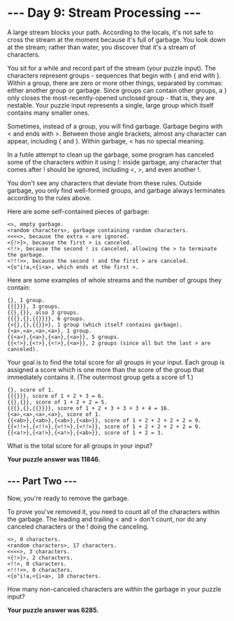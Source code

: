 # --- Day 9: Stream Processing ---

A large stream blocks your path. According to the locals, it's not safe to cross the stream at the moment because it's full of garbage. You look down at the stream; rather than water, you discover that it's a stream of characters.

You sit for a while and record part of the stream (your puzzle input). The characters represent groups - sequences that begin with { and end with }. Within a group, there are zero or more other things, separated by commas: either another group or garbage. Since groups can contain other groups, a } only closes the most-recently-opened unclosed group - that is, they are nestable. Your puzzle input represents a single, large group which itself contains many smaller ones.

Sometimes, instead of a group, you will find garbage. Garbage begins with < and ends with >. Between those angle brackets, almost any character can appear, including { and }. Within garbage, < has no special meaning.

In a futile attempt to clean up the garbage, some program has canceled some of the characters within it using !: inside garbage, any character that comes after ! should be ignored, including <, >, and even another !.

You don't see any characters that deviate from these rules. Outside garbage, you only find well-formed groups, and garbage always terminates according to the rules above.

Here are some self-contained pieces of garbage:

    <>, empty garbage.
    <random characters>, garbage containing random characters.
    <<<<>, because the extra < are ignored.
    <{!>}>, because the first > is canceled.
    <!!>, because the second ! is canceled, allowing the > to terminate the garbage.
    <!!!>>, because the second ! and the first > are canceled.
    <{o"i!a,<{i<a>, which ends at the first >.

Here are some examples of whole streams and the number of groups they contain:

    {}, 1 group.
    {{{}}}, 3 groups.
    {{},{}}, also 3 groups.
    {{{},{},{{}}}}, 6 groups.
    {<{},{},{{}}>}, 1 group (which itself contains garbage).
    {<a>,<a>,<a>,<a>}, 1 group.
    {{<a>},{<a>},{<a>},{<a>}}, 5 groups.
    {{<!>},{<!>},{<!>},{<a>}}, 2 groups (since all but the last > are canceled).

Your goal is to find the total score for all groups in your input. Each group is assigned a score which is one more than the score of the group that immediately contains it. (The outermost group gets a score of 1.)

    {}, score of 1.
    {{{}}}, score of 1 + 2 + 3 = 6.
    {{},{}}, score of 1 + 2 + 2 = 5.
    {{{},{},{{}}}}, score of 1 + 2 + 3 + 3 + 3 + 4 = 16.
    {<a>,<a>,<a>,<a>}, score of 1.
    {{<ab>},{<ab>},{<ab>},{<ab>}}, score of 1 + 2 + 2 + 2 + 2 = 9.
    {{<!!>},{<!!>},{<!!>},{<!!>}}, score of 1 + 2 + 2 + 2 + 2 = 9.
    {{<a!>},{<a!>},{<a!>},{<ab>}}, score of 1 + 2 = 3.

What is the total score for all groups in your input?

**Your puzzle answer was 11846.**

## --- Part Two ---

Now, you're ready to remove the garbage.

To prove you've removed it, you need to count all of the characters within the garbage. The leading and trailing < and > don't count, nor do any canceled characters or the ! doing the canceling.

    <>, 0 characters.
    <random characters>, 17 characters.
    <<<<>, 3 characters.
    <{!>}>, 2 characters.
    <!!>, 0 characters.
    <!!!>>, 0 characters.
    <{o"i!a,<{i<a>, 10 characters.

How many non-canceled characters are within the garbage in your puzzle input?

**Your puzzle answer was 6285.**

